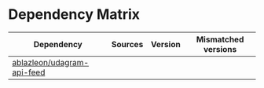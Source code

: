 # Dependency Matrix

Dependency | Sources | Version | Mismatched versions
---------- | ------- | ------- | -------------------
[ablazleon/udagram-api-feed](https://github.com/ablazleon/udagram-api-feed.git) |  | []() | 
